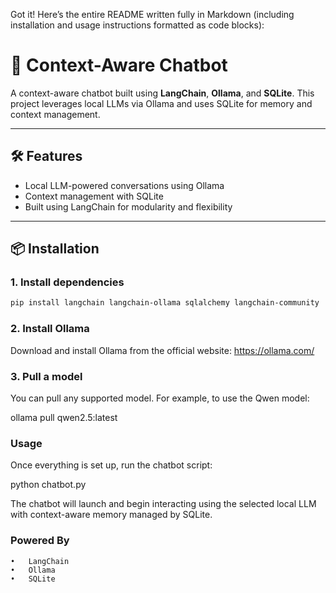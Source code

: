 Got it! Here’s the entire README written fully in Markdown (including installation and usage instructions formatted as code blocks):

# 🤖 Context-Aware Chatbot

A context-aware chatbot built using **LangChain**, **Ollama**, and **SQLite**. This project leverages local LLMs via Ollama and uses SQLite for memory and context management.

---

## 🛠️ Features

- Local LLM-powered conversations using Ollama  
- Context management with SQLite  
- Built using LangChain for modularity and flexibility

---

## 📦 Installation

### 1. Install dependencies

```bash
pip install langchain langchain-ollama sqlalchemy langchain-community
```
### 2. Install Ollama

Download and install Ollama from the official website:
https://ollama.com/

### 3. Pull a model

You can pull any supported model. For example, to use the Qwen model:

ollama pull qwen2.5:latest




### Usage

Once everything is set up, run the chatbot script:

python chatbot.py

The chatbot will launch and begin interacting using the selected local LLM with context-aware memory managed by SQLite.



### Powered By
	•	LangChain
	•	Ollama
	•	SQLite


